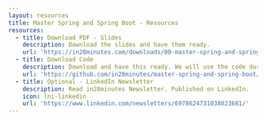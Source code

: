 ```yaml
---
layout: resources
title: Master Spring and Spring Boot - Resources
resources:
  - title: Download PDF - Slides
    description: Download the slides and have them ready.
    url: 'https://in28minutes.com/downloads/00-master-spring-and-spring-boot/course-presentation-master-spring-and-spring-boot.pdf'
  - title: Download Code
    description: Download and have this ready. We will use the code during the course.
    url: 'https://github.com/in28minutes/master-spring-and-spring-boot/archive/main.zip'
  - title: Optional - LinkedIn Newsletter
    description: Read in28minutes Newsletter. Published on LinkedIn.
    icon: lni-linkedin
    url: 'https://www.linkedin.com/newsletters/6978624731038023681/'
---
```


